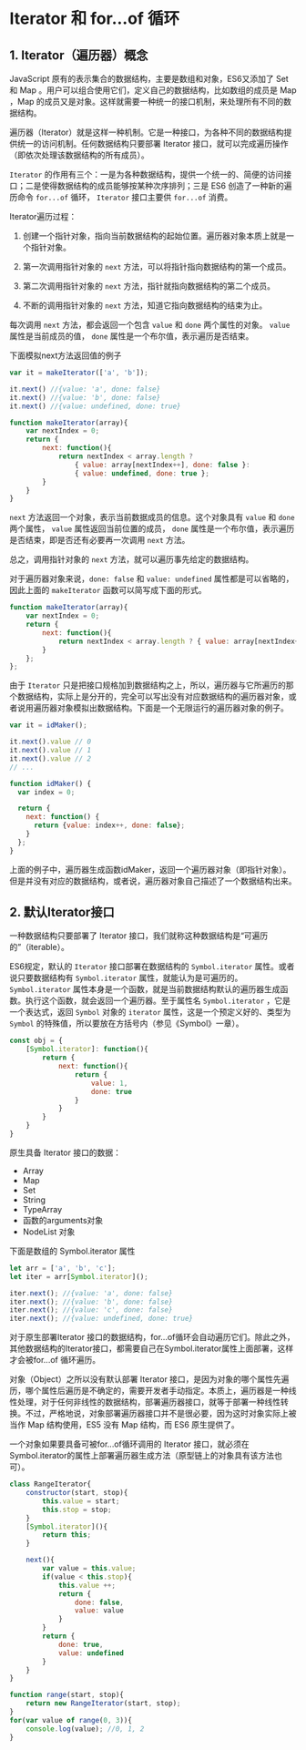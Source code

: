 
# Iterator 和 for...of 循环
## 1. Iterator（遍历器）概念
JavaScript 原有的表示集合的数据结构，主要是数组和对象，ES6又添加了 Set 和 Map 。用户可以组合使用它们，定义自己的数据结构，比如数组的成员是 Map ，Map 的成员又是对象。这样就需要一种统一的接口机制，来处理所有不同的数据结构。

遍历器（Iterator）就是这样一种机制。它是一种接口，为各种不同的数据结构提供统一的访问机制。任何数据结构只要部署 Iterator 接口，就可以完成遍历操作（即依次处理该数据结构的所有成员）。

`Iterator` 的作用有三个：一是为各种数据结构，提供一个统一的、简便的访问接口；二是使得数据结构的成员能够按某种次序排列；三是 ES6 创造了一种新的遍历命令 `for...of` 循环， `Iterator` 接口主要供 `for...of` 消费。

Iterator遍历过程：
1. 创建一个指针对象，指向当前数据结构的起始位置。遍历器对象本质上就是一个指针对象。

2. 第一次调用指针对象的 `next` 方法，可以将指针指向数据结构的第一个成员。

3. 第二次调用指针对象的 `next` 方法，指针就指向数据结构的第二个成员。

4. 不断的调用指针对象的 `next` 方法，知道它指向数据结构的结束为止。

每次调用 `next` 方法，都会返回一个包含 `value` 和 `done` 两个属性的对象。 `value` 属性是当前成员的值， `done` 属性是一个布尔值，表示遍历是否结束。

下面模拟next方法返回值的例子
```javascript
var it = makeIterator(['a', 'b']);

it.next() //{value: 'a', done: false}
it.next() //{value: 'b', done: false}
it.next() //{value: undefined, done: true}

function makeIterator(array){
    var nextIndex = 0;
    return {
        next: function(){
            return nextIndex < array.length ?
                { value: array[nextIndex++], done: false }:
                { value: undefined, done: true };
        }
    }
}
```
`next` 方法返回一个对象，表示当前数据成员的信息。这个对象具有 `value` 和 `done` 两个属性， `value` 属性返回当前位置的成员， `done` 属性是一个布尔值，表示遍历是否结束，即是否还有必要再一次调用 `next` 方法。

总之，调用指针对象的 `next` 方法，就可以遍历事先给定的数据结构。

对于遍历器对象来说，`done: false` 和 `value: undefined` 属性都是可以省略的，因此上面的 `makeIterator` 函数可以简写成下面的形式。
```javascript
function makeIterator(array){
    var nextIndex = 0;
    return {
        next: function(){
            return nextIndex < array.length ? { value: array[nextIndex++] } : { done: true };
        }
    };
};
```
由于 `Iterator` 只是把接口规格加到数据结构之上，所以，遍历器与它所遍历的那个数据结构，实际上是分开的，完全可以写出没有对应数据结构的遍历器对象，或者说用遍历器对象模拟出数据结构。下面是一个无限运行的遍历器对象的例子。

```javascript
var it = idMaker();

it.next().value // 0
it.next().value // 1
it.next().value // 2
// ...

function idMaker() {
  var index = 0;

  return {
    next: function() {
      return {value: index++, done: false};
    }
  };
}
```
上面的例子中，遍历器生成函数idMaker，返回一个遍历器对象（即指针对象）。但是并没有对应的数据结构，或者说，遍历器对象自己描述了一个数据结构出来。

## 2. 默认Iterator接口
一种数据结构只要部署了 Iterator 接口，我们就称这种数据结构是“可遍历的”（iterable）。

ES6规定，默认的 `Iterator` 接口部署在数据结构的 `Symbol.iterator` 属性。或者说只要数据结构有 `Symbol.iterator` 属性，就能认为是可遍历的。 `Symbol.iterator` 属性本身是一个函数，就是当前数据结构默认的遍历器生成函数。执行这个函数，就会返回一个遍历器。至于属性名 `Symbol.iterator` ，它是一个表达式，返回 `Symbol` 对象的 `iterator` 属性，这是一个预定义好的、类型为 `Symbol` 的特殊值，所以要放在方括号内（参见《Symbol》一章）。
```javascript
const obj = {
    [Symbol.iterator]: function(){
        return {
            next: function(){
                return {
                    value: 1,
                    done: true
                }
            }
        }
    }
}
```
原生具备 Iterator 接口的数据：
- Array
- Map
- Set
- String
- TypeArray
- 函数的arguments对象
- NodeList 对象

下面是数组的 Symbol.iterator 属性
```javascript
let arr = ['a', 'b', 'c'];
let iter = arr[Symbol.iterator]();

iter.next(); //{value: 'a', done: false}
iter.next(); //{value: 'b', done: false}
iter.next(); //{value: 'c', done: false}
iter.next(); //{value: undefined, done: true}
```
对于原生部署Iterator 接口的数据结构，for...of循环会自动遍历它们。除此之外，其他数据结构的Iterator接口，都需要自己在Symbol.iterator属性上面部署，这样才会被for...of 循环遍历。

对象（Object）之所以没有默认部署 Iterator 接口，是因为对象的哪个属性先遍历，哪个属性后遍历是不确定的，需要开发者手动指定。本质上，遍历器是一种线性处理，对于任何非线性的数据结构，部署遍历器接口，就等于部署一种线性转换。不过，严格地说，对象部署遍历器接口并不是很必要，因为这时对象实际上被当作 Map 结构使用，ES5 没有 Map 结构，而 ES6 原生提供了。

一个对象如果要具备可被for...of循环调用的 Iterator 接口，就必须在Symbol.iterator的属性上部署遍历器生成方法（原型链上的对象具有该方法也可）。

```javascript
class RangeIterator{
    constructor(start, stop){
        this.value = start;
        this.stop = stop;
    }
    [Symbol.iterator](){
        return this;
    }

    next(){
        var value = this.value;
        if(value < this.stop){
            this.value ++;
            return {
                done: false,
                value: value
            }
        }
        return {
            done: true,
            value: undefined
        }
    }
}

function range(start, stop){
    return new RangeIterator(start, stop);
}
for(var value of range(0, 3)){
    console.log(value); //0, 1, 2
}
```